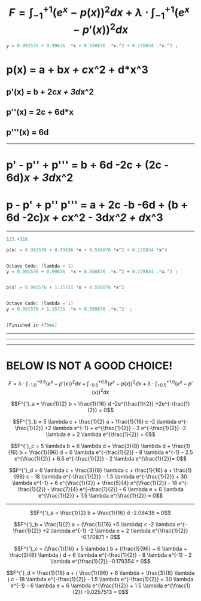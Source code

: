 # $$F = \int_{-1}^{+1} (e^x - p(x)) ^2 dx + \lambda \cdot \int_{-1}^{+1} (e^x - p'(x)) ^2 dx$$
```matlab
y = 0.991576 + 0.99636 .*x + 0.550876 .*x.^2 + 0.178834 .*x.^3 ;
```
# p(x) =  a + b*x + c*x^2 + d*x^3
## p'(x) =    b + 2c*x + 3d*x^2
## p''(x) =    2c + 6d*x
## p'''(x) =    6d
---
# p' - p'' + p''' = b + 6d -2c + (2c - 6d)*x + 3d*x^2
# p - p' + p'' p''' = a + 2c -b -6d + (b + 6d -2c)*x + c*x^2 - 3d*x^2 + d*x^3

---
```cpp
123.4316

p(x) = 0.991576 + 0.99636 *x + 0.550876 *x^2 + 0.178834 *x^3


Octave Code: (lambda = 1)
y = 0.991576 + 0.99636 .*x + 0.550876 .*x.^2 + 0.178834 .*x.^3 ;


p(x) = 0.991576 + 1.15731 *x + 0.550876 *x^2


Octave Code: (lambda = 1)
y = 0.991576 + 1.15731 .*x + 0.550876 .*x.^2  ;


[Finished in 475ms]
```
---
---

---

# BELOW IS NOT A GOOD CHOICE! 
$$F = \lambda \cdot \int_{-1.0}^{-0.5} (e^x - p'(x)) ^2 dx + \int_{-0.5}^{+0.5} (e^x - p(x)) ^2 dx + \lambda \cdot \int_{+0.5}^{+1.0} (e^x - p'(x)) ^2 dx$$

 $$F^{'}_a = \frac{1}{2} b +  \frac{1}{16} d -2e^{\frac{1}{2}} +2e^{-\frac{1}{2}} = 0$$

 $$F^{'}_b = 5 \lambda c + \frac{1}{2} a +  \frac{1}{16} c -2 \lambda e^{-\frac{1}{2}} +2 \lambda e^{-1} + e^{\frac{1}{2}} - 3 e^{-\frac{1}{2}} -2 \lambda e + 2 \lambda e^{\frac{1}{2}} = 0$$

 $$F^{'}_c = 5 \lambda b + 6 \lambda d +  \frac{3}{8} \lambda d +  \frac{1}{16} b +  \frac{1}{96}  d +  6 \lambda e^{-\frac{1}{2}} -  8 \lambda e^{-1} - 2.5  e^{\frac{1}{2}}  +  6.5 e^{-\frac{1}{2}}  -  2 \lambda e^{\frac{1}{2}}= 0$$

 $$F^{'}_d = 6 \lambda c + \frac{3}{8} \lambda c   +  \frac{1}{16} a +  \frac{1}{96} c -  18 \lambda e^{-\frac{1}{2}} -  1.5 \lambda e^{-\frac{1}{2}}  +  30 \lambda e^{-1} +  6  e^{\frac{1}{2}} +  \frac{5}{4}  e^{\frac{1}{2}} -  18  e^{-\frac{1}{2}} - \frac{7}{4}  e^{-\frac{1}{2}} -  6 \lambda e +  6 \lambda e^{\frac{1}{2}} +  1.5 \lambda e^{\frac{1}{2}} = 0$$

---

 $$F^{'}_a = \frac{1}{2} b +  \frac{1}{16} d -2.08438 = 0$$

 $$F^{'}_b = \frac{1}{2}  a +  (\frac{1}{16} +5 \lambda) c   -2 \lambda e^{-\frac{1}{2}} +2 \lambda e^{-1}   -2 \lambda e + 2 \lambda e^{\frac{1}{2}}  -0.170871 = 0$$

 $$F^{'}_c = (\frac{1}{16} +  5 \lambda ) b + (\frac{1}{96}  + 6 \lambda  +  \frac{3}{8} \lambda ) d +      6 \lambda e^{-\frac{1}{2}} -  8 \lambda e^{-1}   -  2 \lambda e^{\frac{1}{2}}  -0.179354 = 0$$

 $$F^{'}_d =  \frac{1}{16} a  +  (  \frac{1}{96} + 6 \lambda  + \frac{3}{8} \lambda ) c     -  18 \lambda e^{-\frac{1}{2}} -  1.5 \lambda e^{-\frac{1}{2}}  +  30 \lambda e^{-1}  -  6 \lambda e +  6 \lambda e^{\frac{1}{2}} +  1.5 \lambda e^{\frac{1}{2}} -0.0257513 = 0$$
